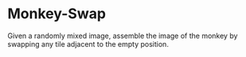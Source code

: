 # Monkey-Swap
Given a randomly mixed image, assemble the image of the monkey by swapping any tile adjacent to the empty position.
